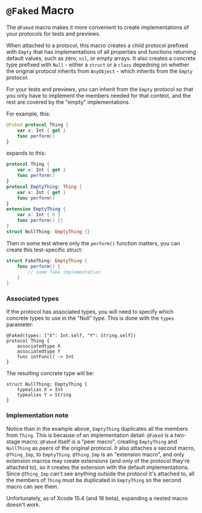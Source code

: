 # `@Faked` Macro

The `@Faked` macro makes it more convenient to create implementations of your protocols for tests and previews.

When attached to a protocol, this macro creates a child protocol prefixed with `Empty` that has implementations of all properties and functions returning default values, such as zero, `nil`, or empty arrays. It also creates a concrete type prefixed with `Null` - either a `struct` or a `class` depedning on whether the original protocol inherits from `AnyObject` - which inherits from the `Empty` protocol.

For your tests and previews, you can inherit from the `Empty` protocol so that you only have to implement the members needed for that context, and the rest are covered by the "empty" implementations.

For example, this:

```swift
@Faked protocol Thing {
    var x: Int { get }
    func perform()
}
```
expands to this:
```swift
protocol Thing {
    var x: Int { get }
    func perform()
}
protocol EmptyThing: Thing {
    var x: Int { get }
    func perform()
}
extension EmptyThing {
    var x: Int { 0 }
    func perform() {}
}
struct NullThing: EmptyThing {}
```

Then in some test where only the `perform()` function matters, you can create this test-specific struct:

```swift
struct FakeThing: EmptyThing {
    func perform() {
        // some fake implementation
    }
}
```

### Associated types

If the protocol has associated types, you will need to specify which concrete types to use in the "Null" type. This is done with the `types` parameter:

```
@Faked(types: ["X": Int.self, "Y": String.self])
protocol Thing {
    associatedtype X
    associatedtype Y
    func intFunc() -> Int
}
```

The resulting concrete type will be:

```
struct NullThing: EmptyThing {
    typealias X = Int
    typealias Y = String
}
```

### Implementation note

Notice than in the example above, `EmptyThing` duplicates all the members from `Thing`. This is because of an implementation detail: `@Faked` is a two-stage macro. `@Faked` itself is a "peer macro", creating `EmptyThing` and `NullThing` as _peers_ of the original protocol. It also attaches a second macro, `@Thing_Imp`, to `EmptyThing`. `@Thing_Imp` is an "extension macro", and only extension macros may create extensions (and only of the protocol they're attached to), so it creates the extension with the default implementations. Since `@Thing_Imp` can't see anything outside the protocol it's attached to, all the members of `Thing` must be duplicated in `EmptyThing` so the second macro can see them.

Unfortunately, as of Xcode 15.4 (and 16 beta), expanding a nested macro doesn't work.
